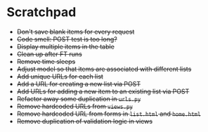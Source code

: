 # Scratchpad

- ~~Don't save blank items for every request~~
- ~~Code smell: POST test is too long?~~
- ~~Display multiple items in the table~~
- ~~Clean up after FT runs~~
- ~~Remove time sleeps~~
- ~~Adjust model so that items are associated with different lists~~
- ~~Add unique URLs for each list~~
- ~~Add a URL for creating a new list via POST~~
- ~~Add URLs for adding a new item to an existing list via POST~~
- ~~Refactor away some duplication in `urls.py`~~
- ~~Remove hardcoded URLs from `views.py`~~
- ~~Remove hardcoded URL from forms in `list.html` and `home.html`~~
- ~~Remove duplication of validation logic in views~~
